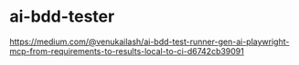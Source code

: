 # ai-bdd-tester

https://medium.com/@venukailash/ai-bdd-test-runner-gen-ai-playwright-mcp-from-requirements-to-results-local-to-ci-d6742cb39091
